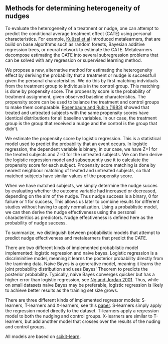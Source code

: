 
## Methods for determining heterogeneity of nudges
To evaluate the heterogeneity of a treatment or nudge, one can attempt to predict the conditional average treatment effect (CATE) using personal characteristics. For example, [Ku&uuml;zel et al](https://doi.org/10.1073/pnas.1804597116) introduced metalearners, that are build on base algorithms such as random forests, Bayesian additive regression trees, or neural network to estimate the CATE. Metalearners decompose estimating the CATE into several subregression problems that can be solved with any regression or supervised learning method.

We propose a new, alternative method for estimating the heterogeneity effect by deriving the probability that a treatment or nudge is successfull given the personal characteristics. We do this by first matching indviduals from the treatment group to individuals in the control group. This matching is done by propensity score. The propensity score is the probability of treatment assignment, given observed baseline characteristics. The propensity score can be used to balance the treatment and control groups to make them comparable. [Rosenbaum and Rubin (1983)](https://academic.oup.com/biomet/article/70/1/41/240879) showed that treated and untreated subjects with the same propensity scores have identical distributions for all baseline variables. In our case, the treatment group is the group that received a nudge and the control is the group that didn't. 

We estimate the propensity score by logistic regression. This is a statistical model used to predict the probability that an event occurs. In logistic regression, the dependent variable is binary; in our case, we have Z=1 for the treated subjects and Z=0 for the untreated subjects. We can then derive the logistic regression model and subsequently use it to calculate the propensity score for each subject. Propensity score matching is done by nearest neighbour matching of treated and untreated subjects, so that matched subjects have similar values of the propensity score.

When we have matched subjects, we simply determine the nudge succes by evaluating whether the outcome variable had increased or decreased, depending on the aim of the nudge. Thus nudge success is a binary, 0 for failure or 1 for success, This allows us later to combine results for different studies without having to apply normalization. Using a probablistic model, we can then derive the nudge effectiveness using the personal characteritics as predictors. Nudge effectiveness is defined here as the probability of nudge success.

To summarize, we distinguish between probabilistic models that attempt to predict nudge effectiveness and metalearners that predict the CATE.

There are two different kinds of implemented probablistic model implemented: logistic regression and naive bayes. Logistic regression is a discriminitive model, meaning it learns the posterior probability directly from the tranining data. Naive Bayes is a generative model, meaning it learns the joint probability distribution and uses Bayes' Theorem to predicts the posterior probability. Typically, naive Bayes converges quicker but has a higher error than logistic regression, see [Ng and Jordan 2001](https://dl.acm.org/doi/10.5555/2980539.2980648). Thus, while on small datasets naive Bayes may be preferable, logistic regression is likely to achieve better results as the training set size grows.

There are three different kinds of implemented regressor models: S-learners, T-learners and X-learners, see this [paper](https://doi.org/10.1073/pnas.1804597116). S-learners simply apply the regression model directly to the dataset. T-learners apply a regression model to both the nudging and control groups. X-learners are similar to T-learners, but add another model that crosses over the results of the nuding and control groups.

All models are based on [scikit-learn](https://scikit-learn.org).